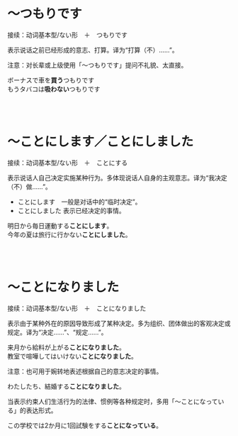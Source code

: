 # ～つもりです

接续：动词基本型/ない形　＋　つもりです

表示说话之前已经形成的意志、打算。译为“打算（不）……”。

注意：对长辈或上级使用「～つもりです」提问不礼貌、太直接。

<sentences>
  <div>ボーナスで車を<b>買う</b>つもりです</div>
  <div>もうタバコは<b>吸わない</b>つもりです</div>
</sentences>

<br><br>

# ～ことにします／ことにしました

接续：动词基本型/ない形　＋　ことにする

表示说话人自己决定实施某种行为。多体现说话人自身的主观意志。译为“我决定（不）做……”。

- ことにします　一般是对话中的“临时决定”。
- ことにしました 表示已经决定的事情。

<sentences>
  <div>明日から毎日運動する<b>ことにします</b>。</div>
  <div>今年の夏は旅行に行かない<b>ことにしました</b>。</div>
</sentences>

<br><br>

# ～ことになりました

接续：动词基本型/ない形　＋　ことになりました

表示由于某种外在的原因导致形成了某种决定。多为组织、团体做出的客观决定或规定。译为“决定……”、“规定……”。

<sentences>
  <div>来月から給料が上がる<b>ことになりました</b>。</div>
  <div>教室で喧嘩してはいけない<b>ことになりました</b>。</div>
</sentences>

注意：也可用于婉转地表述根据自己的意志决定的事情。

<sentences>
  <div>わたしたち、結婚する<b>ことになりました</b>。</div>
</sentences>

当表示约束人们生活行为的法律、惯例等各种规定时，多用「～ことになっている」的表达形式。

<sentences>
  <div>この学校では2か月に1回試験をする<b>ことになっている</b>。</div>
</sentences>

